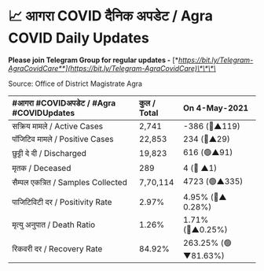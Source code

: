 # 📈 आगरा COVID दैनिक अपडेट / Agra COVID Daily Updates

**Please join Telegram Group for regular updates -** [**https://bit.ly/Telegram-AgraCovidCare**](https://bit.ly/Telegram-AgraCovidCare)\*\*\*\*

Source: Office of District Magistrate Agra

| \#**आगरा \#COVIDअपडेट / \#Agra \#COVIDUpdates** | कुल / **Total** | **On 4-May-2021** |
| :--- | :--- | :--- |
| सक्रिय मामले / Active Cases | 2,741 | -386 \(🔴▲119\) |
| पॉजिटिव मामले / Positive Cases | 22,853 | 234 \(🔴▲29\) |
| छुट्टी दे दी / Discharged | 19,823 | 616 \(🟢▲91\) |
| मृतक / Deceased | 289 | 4 \(🔴 ▲1\) |
| सैम्पल एकत्रित / Samples Collected | 7,70,114 | 4723 \(🟢▲335\) |
| पाजिटिविटी दर / Positivity Rate | 2.97% | 4.95% \(🔴▲ 0.28%\) |
| मृत्यु अनुपात / Death Ratio | 1.26% | 1.71% \(🔴▲0.25%\) |
| रिकवरी दर / Recovery Rate | 84.92% | 263.25% \(🟢▼81.63%\) |

